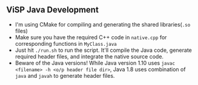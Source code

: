 ## ViSP Java Development

+ I'm using CMake for compiling and generating the shared libraries(`.so` files)
+ Make sure you have the required C++ code in `native.cpp` for corresponding functions in `MyClass.java`
+ Just hit `./run.sh` to run the script. It'll compile the Java code, generate required header files, and integrate the native source code.
+ Beware of the Java versions! While Java version 1.10 uses `javac <filename> -h <o/p header file dir>`, Java 1.8 uses combination of `java` and `javah` to generate header files.
